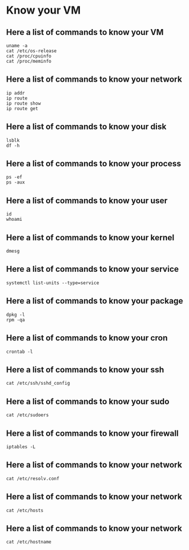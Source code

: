 # Know your VM

## Here a list of commands to know your VM
```
uname -a
cat /etc/os-release
cat /proc/cpuinfo
cat /proc/meminfo
```

## Here a list of commands to know your network
```
ip addr
ip route
ip route show
ip route get
```

## Here a list of commands to know your disk
```
lsblk
df -h
```

## Here a list of commands to know your process
```
ps -ef
ps -aux
```

## Here a list of commands to know your user
```
id
whoami
```

## Here a list of commands to know your kernel
```
dmesg
```

## Here a list of commands to know your service
```
systemctl list-units --type=service
```

## Here a list of commands to know your package
```
dpkg -l
rpm -qa
```

## Here a list of commands to know your cron
```
crontab -l
```

## Here a list of commands to know your ssh
```
cat /etc/ssh/sshd_config
```

## Here a list of commands to know your sudo
```
cat /etc/sudoers
```

## Here a list of commands to know your firewall
```
iptables -L
```

## Here a list of commands to know your network
```
cat /etc/resolv.conf
```

## Here a list of commands to know your network
```
cat /etc/hosts
```

## Here a list of commands to know your network
```
cat /etc/hostname
```
